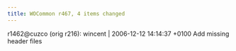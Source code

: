 ```yaml
---
title: WOCommon r467, 4 items changed
---
```


r1462@cuzco (orig r216): wincent | 2006-12-12 14:14:37 +0100 Add missing header files
